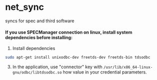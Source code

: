 # net_sync
syncs for spec and third software

#### If you use SPECManager connection on linux, install system dependencies before installing:
1. Install dependencies
```bash
sudo apt-get install unixodbc-dev freetds-dev freetds-bin tdsodbc
```

3. In the application, use "connector" key with `/usr/lib/x86_64-linux-gnu/odbc/libtdsodbc.so` how value in your credential parameters.
